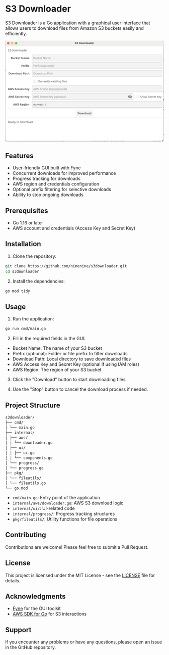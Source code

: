 # S3 Downloader

S3 Downloader is a Go application with a graphical user interface that allows users to download files from Amazon S3 buckets easily and efficiently.

![screenshot](screenshot.png)

## Features

- User-friendly GUI built with Fyne
- Concurrent downloads for improved performance
- Progress tracking for downloads
- AWS region and credentials configuration
- Optional prefix filtering for selective downloads
- Ability to stop ongoing downloads

## Prerequisites

- Go 1.16 or later
- AWS account and credentials (Access Key and Secret Key)

## Installation

1. Clone the repository:

```bash
git clone https://github.com/ninenine/s3downloader.git
cd s3downloader
```

2. Install the dependencies:

```bash
go mod tidy
```

## Usage

1. Run the application:

```bash
go run cmd/main.go
```

2. Fill in the required fields in the GUI:

- Bucket Name: The name of your S3 bucket
- Prefix (optional): Folder or file prefix to filter downloads
- Download Path: Local directory to save downloaded files
- AWS Access Key and Secret Key (optional if using IAM roles)
- AWS Region: The region of your S3 bucket

3. Click the "Download" button to start downloading files.

4. Use the "Stop" button to cancel the download process if needed.

## Project Structure

```plaintext
s3downloader/
├── cmd/
│ └── main.go
├── internal/
│ ├── aws/
│ │ └── downloader.go
│ ├── ui/
│ │ ├── ui.go
│ │ └── components.go
│ └── progress/
│ └── progress.go
├── pkg/
│ └── fileutils/
│ └── fileutils.go
└── go.mod
```

- `cmd/main.go`: Entry point of the application
- `internal/aws/downloader.go`: AWS S3 download logic
- `internal/ui/`: UI-related code
- `internal/progress/`: Progress tracking structures
- `pkg/fileutils/`: Utility functions for file operations

## Contributing

Contributions are welcome! Please feel free to submit a Pull Request.

## License

This project is licensed under the MIT License - see the [LICENSE](LICENSE) file for details.

## Acknowledgments

- [Fyne](https://fyne.io/) for the GUI toolkit
- [AWS SDK for Go](https://aws.amazon.com/sdk-for-go/) for S3 interactions

## Support

If you encounter any problems or have any questions, please open an issue in the GitHub repository.
